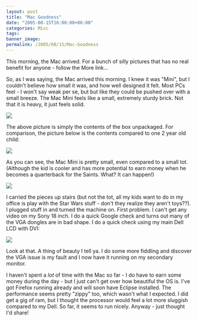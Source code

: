 ```yaml
---
layout: post
title: "Mac Goodness"
date: "2005-08-15T16:08:00+06:00"
categories: Misc 
tags: 
banner_image: 
permalink: /2005/08/15/Mac-Goodness
---
```


This morning, the Mac arrived. For a bunch of silly pictures that has no real benefit for anyone - follow the More link...
<!--more-->
So, as I was saying, the Mac arrived this morning. I knew it was "Mini", but I couldn't believe how small it was, and how well designed it felt. Most PCs feel - I won't say weak per se, but but like they could be pushed over with a small breeze. The Mac Mini feels like a small, extremely sturdy brick. Not that it is heavy, it just feels solid. 

<img src="http://ray.camdenfamily.com/images/mac1.jpg">

The above picture is simply the contents of the box unpackaged. For comparison, the picture below is the contents compared to one 2 year old child:

<img src="http://ray.camdenfamily.com/images/mac2.jpg">

As you can see, the Mac Mini is pretty small, even compared to a small tot. (Although the kid is cooler and has more potential to earn money when he becomes a quarterback for the Saints. What? It can happen!)

<img src="http://ray.camdenfamily.com/images/mac3.jpg">

I carried the pieces up stairs (but not the tot, all my kids want to do in my office is play with the Star Wars stuff - don't they realize they aren't toys??). I plugged stuff in and turned the machine on. First problem. I can't get any video on my Sony 18 inch. I do a quick Google check and turns out many of the VGA dongles are in bad shape. I do a quick check using my main Dell LCD with DVI:

<img src="http://ray.camdenfamily.com/images/mac4.jpg">

Look at that. A thing of beauty I tell ya. I do some more fiddling and discover the VGA issue is my fault and I now have it running on my secondary monitor. 

I haven't spent a <i>lot</i> of time with the Mac so far - I do have to earn some money during the day - but I just can't get over how beautiful the OS is. I've got Firefox running already and will soon have Eclipse installed. The performance seems pretty "zippy" too, which wasn't what I expected. I did get a gig of ram, but I thought the processor would feel a lot more sluggish compared to my Dell. So far, it seems to run nicely. Anyway - just thought I'd share!